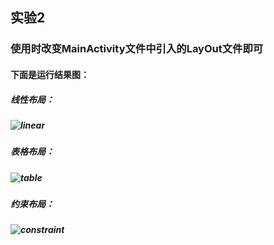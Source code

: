 ## 实验2  
### 使用时改变**MainActivity**文件中引入的**LayOut**文件即可  

#### 下面是运行结果图： 

##### 线性布局：  

##### ![linear](https://img-blog.csdnimg.cn/20200520154005417.png)

##### 表格布局：  

##### ![table](https://img-blog.csdnimg.cn/20200520154005416.png)

##### 约束布局：  

##### ![constraint](https://img-blog.csdnimg.cn/20200520154005365.png)

